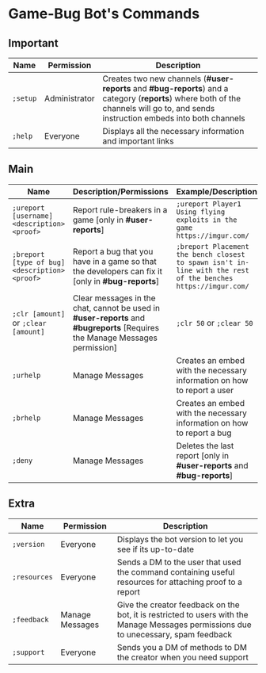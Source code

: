 # Game-Bug Bot's Commands

## Important

| Name | Permission | Description |
| --- | --- | --- |
| `;setup` | Administrator | Creates two new channels (**#user-reports** and **#bug-reports**) and a category (**reports**) where both of the channels will go to, and sends instruction embeds into both channels |
| `;help` | Everyone | Displays all the necessary information and important links |

## Main

| Name | Description/Permissions | Example/Description |
| --- | --- | --- |
| `;ureport [username] <description> <proof>` | Report rule-breakers in a game [only in **#user-reports**] | `;ureport Player1 Using flying exploits in the game https://imgur.com/` |
| `;breport [type of bug] <description> <proof>` | Report a bug that you have in a game so that the developers can fix it [only in **#bug-reports**] | `;breport Placement the bench closest to spawn isn't in-line with the rest of the benches https://imgur.com/` |
| `;clr [amount]` or `;clear [amount]` | Clear messages in the chat, cannot be used in **#user-reports** and **#bugreports** [Requires the Manage Messages permission] | `;clr 50` or `;clear 50` |
| `;urhelp` | Manage Messages | Creates an embed with the necessary information on how to report a user |
| `;brhelp` | Manage Messages | Creates an embed with the necessary information on how to report a bug |
| `;deny` | Manage Messages | Deletes the last report [only in **#user-reports** and **#bug-reports**] |

## Extra

| Name | Permission | Description |
| --- | --- | --- |
| `;version` | Everyone | Displays the bot version to let you see if its up-to-date |
| `;resources` | Everyone | Sends a DM to the user that used the command containing useful resources for attaching proof to a report |
| `;feedback` | Manage Messages | Give the creator feedback on the bot, it is restricted to users with the Manage Messages permissions due to unecessary, spam feedback |
| `;support` | Everyone | Sends you a DM of methods to DM the creator when you need support |
